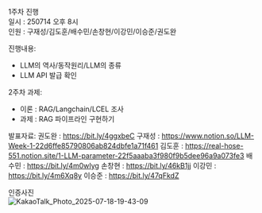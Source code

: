 1주차 진행  
일시 : 250714 오후 8시  
인원 : 구재성/김도훈/배수민/손창현/이강민/이승준/권도완  

진행내용:  
- LLM의 역사/동작원리/LLM의 종류  
- LLM API 발급 확인  

2주차 과제:  
- 이론 : RAG/Langchain/LCEL 조사
- 과제 : RAG 파이프라인 구현하기

발표자료:
권도완 : https://bit.ly/4ggxbeC
구재성 : https://www.notion.so/LLM-Week-1-22d6ffe85790806ab824dbfe1a71f461
김도훈 : https://real-hose-551.notion.site/1-LLM-parameter-22f5aaaba3f980f9b5dee96a9a073fe3
배수민 : https://bit.ly/4m0wIyg
손창현 : https://bit.ly/46kB1jj
이강민 : https://bit.ly/4m6Xq8y
이승준 : https://bit.ly/47qFkdZ

인증사진  
![KakaoTalk_Photo_2025-07-18-19-43-09](https://github.com/user-attachments/assets/6c934326-88fe-46dc-85b7-87e78754e892)
